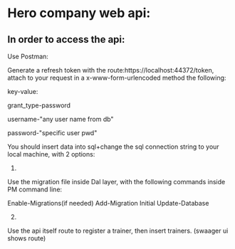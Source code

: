 # Hero company web api:

## In order to access the api:
Use Postman:

Generate a refresh token with the route:https://localhost:44372/token, 
attach to your request in a x-www-form-urlencoded method the following:

key-value:

grant_type-password

username-"any user name from db"

password-"specific user pwd"


You should insert data into sql+change the sql connection string to your local machine, with 2 options:

1)

Use the migration file inside Dal layer, with the following commands inside PM command line:

Enable-Migrations(if needed)
Add-Migration Initial
Update-Database

2)

Use the api itself route to register a trainer, then insert trainers. (swaager ui shows route)


